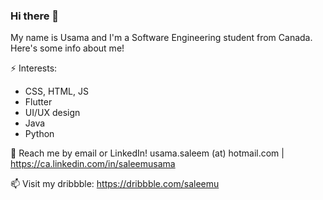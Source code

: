 ### Hi there 👋

<!--
**usamasaleem1/usamasaleem1** is a ✨ _special_ ✨ repository because its `README.md` (this file) appears on your GitHub profile.

Here are some ideas to get you started:

- 🔭 I’m currently working on ...
- 🌱 I’m currently learning ...
- 👯 I’m looking to collaborate on ...
- 🤔 I’m looking for help with ...
- 💬 Ask me about ...
- 📫 How to reach me: ...
- 😄 Pronouns: ...
- ⚡ Fun fact: ...
-->
My name is Usama and I'm a Software Engineering student from Canada. Here's some info about me!

⚡ Interests:

- CSS, HTML, JS
- Flutter
- UI/UX design
- Java
- Python

💬 Reach me by email or LinkedIn!  usama.saleem (at) hotmail.com | https://ca.linkedin.com/in/saleemusama

📫 Visit my dribbble: 
https://dribbble.com/saleemu
